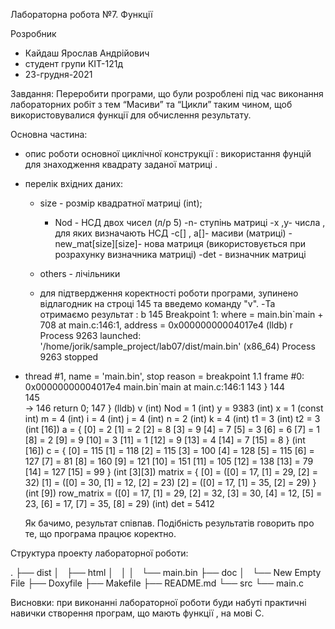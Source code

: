 Лабораторна робота №7. Функції 

Розробник 
 - Кайдаш Ярослав Андрійович 
 - студент групи КІТ-121д 
 - 23-грудня-2021

Завдання: Переробити програми, що були розроблені під час виконання лабораторних робіт з тем “Масиви” та “Цикли” таким чином,
		 щоб використовувалися функції для обчислення результату.

Основна частина:
- опис роботи основної циклічної конструкції :  використання фунцій  для знаходження квадрату заданої матриці .

- перелік вхідних даних:
	- size - розмір квадратної матриці (int);
      - Nod - НСД двох чисел (л/р 5)
	-n- ступінь матриці 
	-x ,y- числа , для яких визначають НСД
	-c[] , a[]- масиви (матриці)
	-new_mat[size][size]- нова матриця (використовується при розрахунку визначника матриці)
	-det - визначник матриці
	- others - лічільники 

   - для підтвердження коректності роботи програми, зупинено відлагодник на строці 145  та введемо команду "v".
   -Та отримаємо результат :
			b 145
Breakpoint 1: where = main.bin`main + 708 at main.c:146:1, address = 0x00000000004017e4
(lldb) r
Process 9263 launched: '/home/jorik/sample_project/lab07/dist/main.bin' (x86_64)
Process 9263 stopped
* thread #1, name = 'main.bin', stop reason = breakpoint 1.1
    frame #0: 0x00000000004017e4 main.bin`main at main.c:146:1
   143 			}
   144 	
   145 	
-> 146 	return 0;
   147 	}
(lldb) v
(int) Nod = 1
(int) y = 9383
(int) x = 1
(const int) m = 4
(int) i = 4
(int) j = 4
(int) n = 2
(int) k = 4
(int) t1 = 3
(int) t2 = 3
(int [16]) a = {
  [0] = 2
  [1] = 2
  [2] = 8
  [3] = 9
  [4] = 7
  [5] = 3
  [6] = 6
  [7] = 1
  [8] = 2
  [9] = 9
  [10] = 3
  [11] = 1
  [12] = 9
  [13] = 4
  [14] = 7
  [15] = 8
}
(int [16]) c = {
  [0] = 115
  [1] = 118
  [2] = 115
  [3] = 100
  [4] = 128
  [5] = 115
  [6] = 127
  [7] = 81
  [8] = 160
  [9] = 121
  [10] = 151
  [11] = 105
  [12] = 138
  [13] = 79
  [14] = 127
  [15] = 99
}
(int [3][3]) matrix = {
  [0] = ([0] = 17, [1] = 29, [2] = 32)
  [1] = ([0] = 30, [1] = 12, [2] = 23)
  [2] = ([0] = 17, [1] = 35, [2] = 29)
}
(int [9]) row_matrix = ([0] = 17, [1] = 29, [2] = 32, [3] = 30, [4] = 12, [5] = 23, [6] = 17, [7] = 35, [8] = 29)
(int) det = 5412


   Як бачимо, результат співпав. 
    Подібність результатів говорить про те, що програма працює коректно.

Структура проекту лабораторної роботи:

.
├── dist
│   ├── html
│   │
│   └── main.bin
├── doc
│   └── New Empty File
├── Doxyfile
├── Makefile
├── README.md
└── src
    └── main.c




Висновки: при виконанні лабораторної роботи буди набуті практичні навички створення програм, що мають функції , на мові С.
